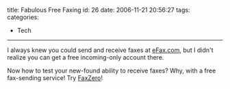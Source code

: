 title: Fabulous Free Faxing
id: 26
date: 2006-11-21 20:56:27
tags:
categories:
  - Tech
---

I always knew you could send and receive faxes at [eFax.com](http://www.efax.com), but I didn't realize you can get a free incoming-only account there.<P>

Now how to test your new-found ability to receive faxes? Why, with a free fax-sending service! Try [FaxZero](http://faxzero.com/)!
